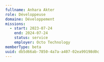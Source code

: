 ```yaml
---
fullname: Anhara Akter
role: Développeuse
domaine: Développement
missions:
  - start: 2023-07-24
    end: 2024-07-24
    status: service
    employer: Octo Technology
memberType: beta
uuid: db5d66ab-7850-4a7a-a407-02ea99198d0c
---
```

